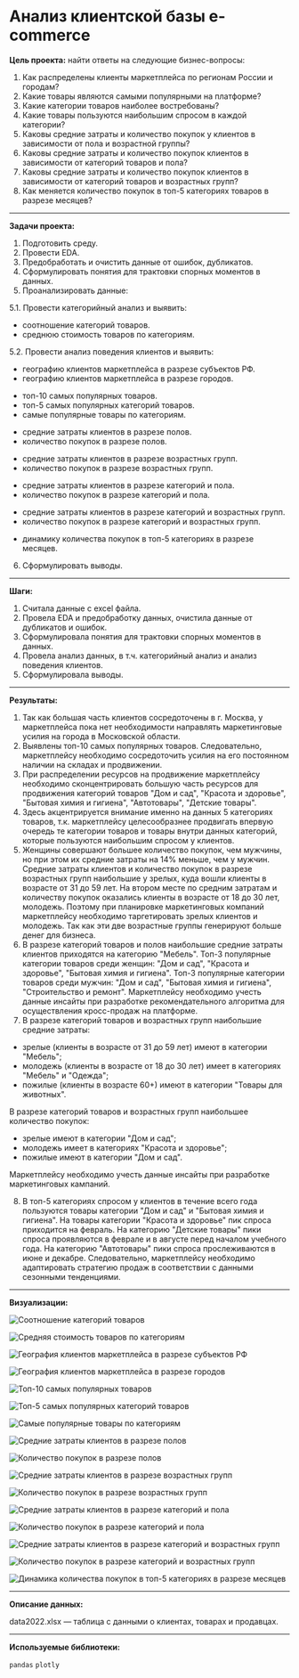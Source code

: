 # Анализ клиентской базы e-commerce

**Цель проекта:** найти ответы на следующие бизнес-вопросы:

1. Как распределены клиенты маркетплейса по регионам России и городам?
2. Какие товары являются самыми популярными на платформе?
3. Какие категории товаров наиболее востребованы?
4. Какие товары пользуются наибольшим спросом в каждой категории?
5. Каковы средние затраты и количество покупок у клиентов в зависимости от пола и возрастной группы?
6. Каковы средние затраты и количество покупок клиентов в зависимости от категорий товаров и пола?
7. Каковы средние затраты и количество покупок клиентов в зависимости от категорий товаров и возрастных групп?
8. Как меняется количество покупок в топ-5 категориях товаров в разрезе месяцев?

<hr>

**Задачи проекта:**

1. Подготовить среду.
2. Провести EDA.
3. Предобработать и очистить данные от ошибок, дубликатов.
4. Сформулировать понятия для трактовки спорных моментов в данных.
5. Проанализировать данные:
<!--  -->
5.1. Провести категорийный анализ и выявить:
- соотношение категорий товаров.
- среднюю стоимость товаров по категориям.

<!--  -->
5.2. Провести анализ поведения клиентов и выявить:
- географию клиентов маркетплейса в разрезе субъектов РФ.
- географию клиентов маркетплейса в разрезе городов.

<!--  -->

- топ-10 самых популярных товаров.
- топ-5 самых популярных категорий товаров.
- самые популярные товары по категориям.

<!--  -->
- средние затраты клиентов в разрезе полов.
- количество покупок в разрезе полов.

<!--  -->
- средние затраты клиентов в разрезе возрастных групп.
- количество покупок в разрезе возрастных групп.

<!--  -->
- средние затраты клиентов в разрезе категорий и пола.
- количество покупок в разрезе категорий и пола.

<!--  -->
- средние затраты клиентов в разрезе категорий и возрастных групп.
- количество покупок в разрезе категорий и возрастных групп.

<!--  -->
- динамику количества покупок в топ-5 категориях в разрезе месяцев.

<!--  -->
6. Сформулировать выводы.

<hr>

**Шаги:**
1. Считала данные с excel файла.
2. Провела EDA и предобработку данных, очистила данные от дубликатов и ошибок.
3. Сформулировала понятия для трактовки спорных моментов в данных.
4. Провела анализ данных, в т.ч. категорийный анализ и анализ поведения клиентов.
5. Сформулировала выводы.

</div>
<hr>

**Результаты:**
1. Так как большая часть клиентов сосредоточены в г. Москва, у маркетплейса пока нет необходимости направлять маркетинговые усилия на города в Московской области.
2. Выявлены топ-10 самых популярных товаров. Следовательно, маркетплейсу необходимо сосредоточить усилия на его постоянном наличии на складах и продвижении.
3. При распределении ресурсов на продвижение маркетплейсу необходимо сконцентрировать большую часть ресурсов для продвижения категорий товаров "Дом и сад", "Красота и здоровье", "Бытовая химия и гигиена", "Автотовары", "Детские товары".
4. Здесь акцентрируется внимание именно на данных 5 категориях товаров, т.к. маркетплейсу целесообразнее продвигать впервую очередь те категории товаров и товары внутри данных категорий, которые пользуются наибольшим спросом у клиентов.
5. Женщины совершают большее количество покупок, чем мужчины, но при этом их средние затраты на 14% меньше, чем у мужчин. Средние затраты клиентов и количество покупок в разрезе возрастных групп наибольшие у зрелых, куда вошли клиенты в возрасте от 31 до 59 лет. На втором месте по средним затратам и количеству покупок оказались клиенты в возрасте от 18 до 30 лет, молодежь. Поэтому при планировке маркетинговых компаний маркетплейсу необходимо таргетировать зрелых клиентов и молодежь. Так как эти две возрастные группы генерируют больше денег для бизнеса.
6. В разрезе категорий товаров и полов наибольшие средние затраты клиентов приходятся на категорию "Мебель". Топ-3 популярные категории товаров среди женщин: "Дом и сад", "Красота и здоровье", "Бытовая химия и гигиена". Топ-3 популярные категории товаров среди мужчин: "Дом и сад", "Бытовая химия и гигиена", "Строительство и ремонт". Маркетплейсу необходимо учесть данные инсайты при разработке рекомендательного алгоритма для осуществления кросс-продаж на платформе.
7. В разрезе категорий товаров и возрастных групп наибольшие средние затраты:
* зрелые (клиенты в возрасте от 31 до 59 лет) имеют в категории "Мебель";
* молодежь (клиенты в возрасте от 18 до 30 лет) имеет в категориях "Мебель" и "Одежда";
* пожилые (клиенты в возрасте 60+) имеют в категории "Товары для животных".

В разрезе категорий товаров и возрастных групп наибольшее количество покупок:
* зрелые имеют в категории "Дом и сад";
* молодежь имеет в категориях "Красота и здоровье";
* пожилые имеют в категории "Дом и сад".

Маркетплейсу необходимо учесть данные инсайты при разработке маркетинговых кампаний.

8. В топ-5 категориях спросом у клиентов в течение всего года пользуются товары категории "Дом и сад" и "Бытовая химия и гигиена". На товары категории "Красота и здоровье" пик спроса приходится на февраль. На категорию "Детские товары" пики спроса проявляются в феврале и в августе перед началом учебного года. На категорию "Автотовары" пики спроса прослеживаются в июне и декабре. Следовательно, маркетплейсу необходимо адаптировать стратегию продаж в соответствии с данными сезонными тенденциями.

</div>
<hr>

**Визуализации:**

<!--  -->
![Соотношение категорий товаров](pictures/newplot.png)

<!--  -->
![Средняя стоимость товаров по категориям](pictures/newplot(1).png)

<!--  -->
![География клиентов маркетплейса в разрезе субъектов РФ](pictures/newplot(2).png)

<!--  -->
![География клиентов маркетплейса в разрезе городов](pictures/newplot(3).png)

<!--  -->
![Топ-10 самых популярных товаров](pictures/newplot(4).png)

<!--  -->
![Топ-5 самых популярных категорий товаров](pictures/newplot(5).png)

<!--  -->
![Самые популярные товары по категориям](pictures/newplot(6).png)

<!--  -->
![Средние затраты клиентов в разрезе полов](pictures/newplot(7).png)

<!--  -->
![Количество покупок в разрезе полов](pictures/newplot(8).png)

<!--  -->
![Средние затраты клиентов в разрезе возрастных групп](pictures/newplot(9).png)

<!--  -->
![Количество покупок в разрезе возрастных групп](pictures/newplot(10).png)

<!--  -->
![Средние затраты клиентов в разрезе категорий и пола](pictures/newplot(11).png)

<!--  -->
![Количество покупок в разрезе категорий и пола](pictures/newplot(12).png)

<!--  -->
![Средние затраты клиентов в разрезе категорий и возрастных групп](pictures/newplot(13).png)

<!--  -->
![Количество покупок в разрезе категорий и возрастных групп](pictures/newplot(14).png)

<!--  -->
![Динамика количества покупок в топ-5 категориях в разрезе месяцев](pictures/newplot(15).png)

<hr>

**Описание данных:**

data2022.xlsx — таблица с данными о клиентах, товарах и продавцах.
<hr>

**Используемые библиотеки:**

`pandas` `plotly`

